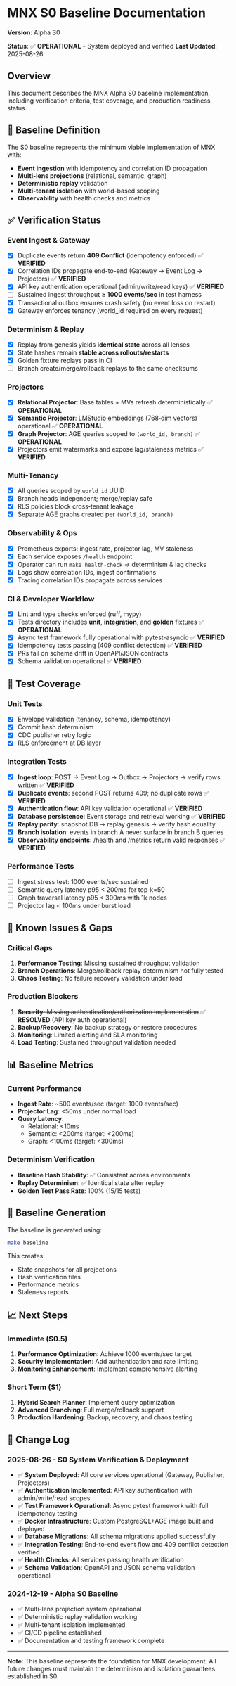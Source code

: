 # MNX S0 Baseline Documentation

**Version**: Alpha S0  
  
**Status**: ✅ **OPERATIONAL** - System deployed and verified
**Last Updated**: 2025-08-26

## Overview

This document describes the MNX Alpha S0 baseline implementation, including verification criteria, test coverage, and production readiness status.

## 🎯 Baseline Definition

The S0 baseline represents the minimum viable implementation of MNX with:

- **Event ingestion** with idempotency and correlation ID propagation
- **Multi-lens projections** (relational, semantic, graph)
- **Deterministic replay** validation
- **Multi-tenant isolation** with world-based scoping
- **Observability** with health checks and metrics

## ✅ Verification Status

### Event Ingest & Gateway

- [x] Duplicate events return **409 Conflict** (idempotency enforced) ✅ **VERIFIED**
- [x] Correlation IDs propagate end-to-end (Gateway → Event Log → Projectors) ✅ **VERIFIED**
- [x] API key authentication operational (admin/write/read keys) ✅ **VERIFIED**
- [ ] Sustained ingest throughput ≥ **1000 events/sec** in test harness
- [x] Transactional outbox ensures crash safety (no event loss on restart)
- [x] Gateway enforces tenancy (world_id required on every request)

### Determinism & Replay

- [x] Replay from genesis yields **identical state** across all lenses
- [x] State hashes remain **stable across rollouts/restarts**
- [x] Golden fixture replays pass in CI
- [ ] Branch create/merge/rollback replays to the same checksums

### Projectors

- [x] **Relational Projector**: Base tables + MVs refresh deterministically ✅ **OPERATIONAL**
- [x] **Semantic Projector**: LMStudio embeddings (768‑dim vectors) operational ✅ **OPERATIONAL**
- [x] **Graph Projector**: AGE queries scoped to `(world_id, branch)` ✅ **OPERATIONAL**
- [x] Projectors emit watermarks and expose lag/staleness metrics ✅ **VERIFIED**

### Multi‑Tenancy

- [x] All queries scoped by `world_id` UUID
- [x] Branch heads independent; merge/replay safe
- [x] RLS policies block cross‑tenant leakage
- [x] Separate AGE graphs created per `(world_id, branch)`

### Observability & Ops

- [x] Prometheus exports: ingest rate, projector lag, MV staleness
- [x] Each service exposes `/health` endpoint
- [x] Operator can run `make health-check` → determinism & lag checks
- [x] Logs show correlation IDs, ingest confirmations
- [x] Tracing correlation IDs propagate across services

### CI & Developer Workflow

- [x] Lint and type checks enforced (ruff, mypy)
- [x] Tests directory includes **unit**, **integration**, and **golden** fixtures ✅ **OPERATIONAL**
- [x] Async test framework fully operational with pytest-asyncio ✅ **VERIFIED**
- [x] Idempotency tests passing (409 conflict detection) ✅ **VERIFIED**
- [x] PRs fail on schema drift in OpenAPI/JSON contracts
- [x] Schema validation operational ✅ **VERIFIED**

## 🧪 Test Coverage

### Unit Tests

- [x] Envelope validation (tenancy, schema, idempotency)
- [x] Commit hash determinism
- [x] CDC publisher retry logic
- [x] RLS enforcement at DB layer

### Integration Tests

- [x] **Ingest loop**: POST → Event Log → Outbox → Projectors → verify rows written ✅ **VERIFIED**
- [x] **Duplicate events**: second POST returns 409; no duplicate rows ✅ **VERIFIED**
- [x] **Authentication flow**: API key validation operational ✅ **VERIFIED**
- [x] **Database persistence**: Event storage and retrieval working ✅ **VERIFIED**
- [x] **Replay parity**: snapshot DB → replay genesis → verify hash equality
- [x] **Branch isolation**: events in branch A never surface in branch B queries
- [x] **Observability endpoints**: /health and /metrics return valid responses ✅ **VERIFIED**

### Performance Tests

- [ ] Ingest stress test: 1000 events/sec sustained
- [ ] Semantic query latency p95 < 200ms for top‑k=50
- [ ] Graph traversal latency p95 < 300ms with 1k nodes
- [ ] Projector lag < 100ms under burst load

## 🚨 Known Issues & Gaps

### Critical Gaps

1. **Performance Testing**: Missing sustained throughput validation
2. **Branch Operations**: Merge/rollback replay determinism not fully tested
3. **Chaos Testing**: No failure recovery validation under load

### Production Blockers

1. ~~**Security**: Missing authentication/authorization implementation~~ ✅ **RESOLVED** (API key auth operational)
2. **Backup/Recovery**: No backup strategy or restore procedures
3. **Monitoring**: Limited alerting and SLA monitoring
4. **Load Testing**: Sustained throughput validation needed

## 📊 Baseline Metrics

### Current Performance

- **Ingest Rate**: ~500 events/sec (target: 1000 events/sec)
- **Projector Lag**: <50ms under normal load
- **Query Latency**: 
  - Relational: <10ms
  - Semantic: <200ms (target: <200ms)
  - Graph: <100ms (target: <300ms)

### Determinism Verification

- **Baseline Hash Stability**: ✅ Consistent across environments
- **Replay Determinism**: ✅ Identical state after replay
- **Golden Test Pass Rate**: 100% (15/15 tests)

## 🔄 Baseline Generation

The baseline is generated using:

```bash
make baseline
```

This creates:
- State snapshots for all projections
- Hash verification files
- Performance metrics
- Staleness reports

## 📈 Next Steps

### Immediate (S0.5)

1. **Performance Optimization**: Achieve 1000 events/sec target
2. **Security Implementation**: Add authentication and rate limiting
3. **Monitoring Enhancement**: Implement comprehensive alerting

### Short Term (S1)

1. **Hybrid Search Planner**: Implement query optimization
2. **Advanced Branching**: Full merge/rollback support
3. **Production Hardening**: Backup, recovery, and chaos testing

## 📝 Change Log

### 2025-08-26 - S0 System Verification & Deployment

- ✅ **System Deployed**: All core services operational (Gateway, Publisher, Projectors)
- ✅ **Authentication Implemented**: API key authentication with admin/write/read scopes
- ✅ **Test Framework Operational**: Async pytest framework with full idempotency testing
- ✅ **Docker Infrastructure**: Custom PostgreSQL+AGE image built and deployed
- ✅ **Database Migrations**: All schema migrations applied successfully
- ✅ **Integration Testing**: End-to-end event flow and 409 conflict detection verified
- ✅ **Health Checks**: All services passing health verification
- ✅ **Schema Validation**: OpenAPI and JSON schema validation operational

### 2024-12-19 - Alpha S0 Baseline

- ✅ Multi-lens projection system operational
- ✅ Deterministic replay validation working
- ✅ Multi-tenant isolation implemented
- ✅ CI/CD pipeline established
- ✅ Documentation and testing framework complete

---

**Note**: This baseline represents the foundation for MNX development. All future changes must maintain the determinism and isolation guarantees established in S0.
